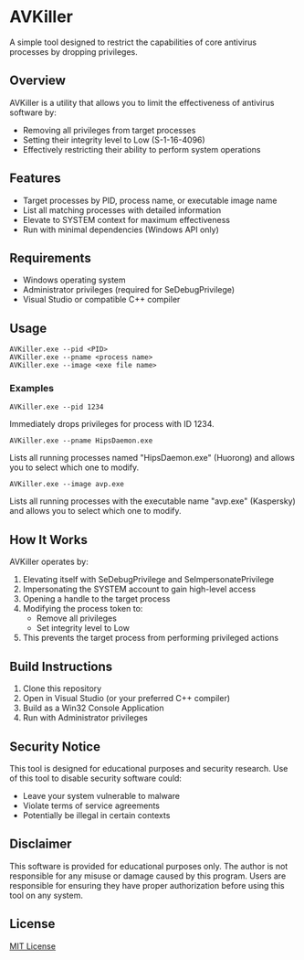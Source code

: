 # AVKiller

A simple tool designed to restrict the capabilities of core antivirus processes by dropping privileges.

## Overview

AVKiller is a utility that allows you to limit the effectiveness of antivirus software by:
- Removing all privileges from target processes
- Setting their integrity level to Low (S-1-16-4096)
- Effectively restricting their ability to perform system operations

## Features

- Target processes by PID, process name, or executable image name
- List all matching processes with detailed information
- Elevate to SYSTEM context for maximum effectiveness
- Run with minimal dependencies (Windows API only)

## Requirements

- Windows operating system
- Administrator privileges (required for SeDebugPrivilege)
- Visual Studio or compatible C++ compiler

## Usage

```
AVKiller.exe --pid <PID>
AVKiller.exe --pname <process name>
AVKiller.exe --image <exe file name>
```

### Examples

```
AVKiller.exe --pid 1234
```
Immediately drops privileges for process with ID 1234.

```
AVKiller.exe --pname HipsDaemon.exe
```
Lists all running processes named "HipsDaemon.exe" (Huorong) and allows you to select which one to modify.

```
AVKiller.exe --image avp.exe
```
Lists all running processes with the executable name "avp.exe" (Kaspersky) and allows you to select which one to modify.

## How It Works

AVKiller operates by:

1. Elevating itself with SeDebugPrivilege and SeImpersonatePrivilege
2. Impersonating the SYSTEM account to gain high-level access
3. Opening a handle to the target process
4. Modifying the process token to:
   - Remove all privileges
   - Set integrity level to Low
5. This prevents the target process from performing privileged actions

## Build Instructions

1. Clone this repository
2. Open in Visual Studio (or your preferred C++ compiler)
3. Build as a Win32 Console Application
4. Run with Administrator privileges

## Security Notice

This tool is designed for educational purposes and security research. Use of this tool to disable security software could:
- Leave your system vulnerable to malware
- Violate terms of service agreements
- Potentially be illegal in certain contexts

## Disclaimer

This software is provided for educational purposes only. The author is not responsible for any misuse or damage caused by this program. Users are responsible for ensuring they have proper authorization before using this tool on any system.

## License

[MIT License](LICENSE)
